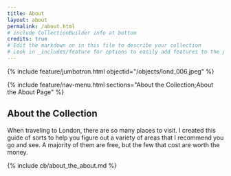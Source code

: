```yaml
---
title: About
layout: about
permalink: /about.html
# include CollectionBuilder info at bottom
credits: true
# Edit the markdown on in this file to describe your collection
# Look in _includes/feature for options to easily add features to the page
---
```


{% include feature/jumbotron.html objectid="/objects/lond_006.jpeg" %}

{% include feature/nav-menu.html sections="About the Collection;About the About Page" %}

## About the Collection

When traveling to London, there are so many places to visit. I created this guide of sorts to help you figure out a variety of areas that I recommend you go and see. A majority of them are free, but the few that cost are worth the money.


{% include cb/about_the_about.md %} 
